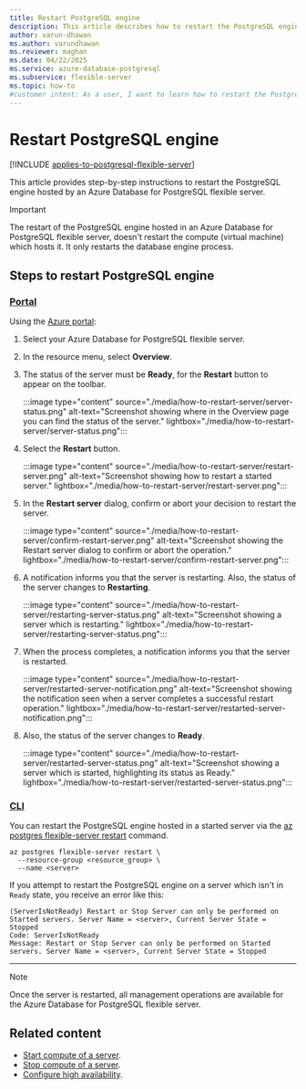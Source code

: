 ```yaml
---
title: Restart PostgreSQL engine
description: This article describes how to restart the PostgreSQL engine of an Azure Database for PostgreSQL flexible server.
author: varun-dhawan
ms.author: varundhawan
ms.reviewer: maghan
ms.date: 04/22/2025
ms.service: azure-database-postgresql
ms.subservice: flexible-server
ms.topic: how-to
#customer intent: As a user, I want to learn how to restart the PostgreSQL engine of an Azure Database for PostgreSQL flexible server.
---
```


# Restart PostgreSQL engine

[!INCLUDE [applies-to-postgresql-flexible-server](~/reusable-content/ce-skilling/azure/includes/postgresql/includes/applies-to-postgresql-flexible-server.md)]

This article provides step-by-step instructions to restart the PostgreSQL engine hosted by an Azure Database for PostgreSQL flexible server.

> [!IMPORTANT]
> The restart of the PostgreSQL engine hosted in an Azure Database for PostgreSQL flexible server, doesn't restart the compute (virtual machine) which hosts it. It only restarts the database engine process.

## Steps to restart PostgreSQL engine

### [Portal](#tab/portal-restart-server)

Using the [Azure portal](https://portal.azure.com/):

1. Select your Azure Database for PostgreSQL flexible server.

2. In the resource menu, select **Overview**.

3. The status of the server must be **Ready**, for the **Restart** button to appear on the toolbar.

    :::image type="content" source="./media/how-to-restart-server/server-status.png" alt-text="Screenshot showing where in the Overview page you can find the status of the server." lightbox="./media/how-to-restart-server/server-status.png":::

4. Select the **Restart** button.

    :::image type="content" source="./media/how-to-restart-server/restart-server.png" alt-text="Screenshot showing how to restart a started server." lightbox="./media/how-to-restart-server/restart-server.png":::

5. In the **Restart server** dialog, confirm or abort your decision to restart the server.

    :::image type="content" source="./media/how-to-restart-server/confirm-restart-server.png" alt-text="Screenshot showing the Restart server dialog to confirm or abort the operation." lightbox="./media/how-to-restart-server/confirm-restart-server.png":::

6. A notification informs you that the server is restarting. Also, the status of the server changes to **Restarting**.

    :::image type="content" source="./media/how-to-restart-server/restarting-server-status.png" alt-text="Screenshot showing a server which is restarting." lightbox="./media/how-to-restart-server/restarting-server-status.png":::

7. When the process completes, a notification informs you that the server is restarted.

    :::image type="content" source="./media/how-to-restart-server/restarted-server-notification.png" alt-text="Screenshot showing the notification seen when a server completes a successful restart operation." lightbox="./media/how-to-restart-server/restarted-server-notification.png":::

8. Also, the status of the server changes to **Ready**.

    :::image type="content" source="./media/how-to-restart-server/restarted-server-status.png" alt-text="Screenshot showing a server which is started, highlighting its status as Ready." lightbox="./media/how-to-restart-server/restarted-server-status.png":::

### [CLI](#tab/cli-restart-server)

You can restart the PostgreSQL engine hosted in a started server via the [az postgres flexible-server restart](/cli/azure/postgres/flexible-server#az-postgres-flexible-server-restart) command.

```azurecli-interactive
az postgres flexible-server restart \
  --resource-group <resource_group> \
  --name <server>
```

If you attempt to restart the PostgreSQL engine on a server which isn't in `Ready` state, you receive an error like this:

```output
(ServerIsNotReady) Restart or Stop Server can only be performed on Started servers. Server Name = <server>, Current Server State = Stopped
Code: ServerIsNotReady
Message: Restart or Stop Server can only be performed on Started servers. Server Name = <server>, Current Server State = Stopped
```

---

> [!NOTE]
> Once the server is restarted, all management operations are available for the Azure Database for PostgreSQL flexible server.

## Related content

- [Start compute of a server](how-to-start-server.md).
- [Stop compute of a server](how-to-stop-server.md).
- [Configure high availability](how-to-configure-high-availability.md).
